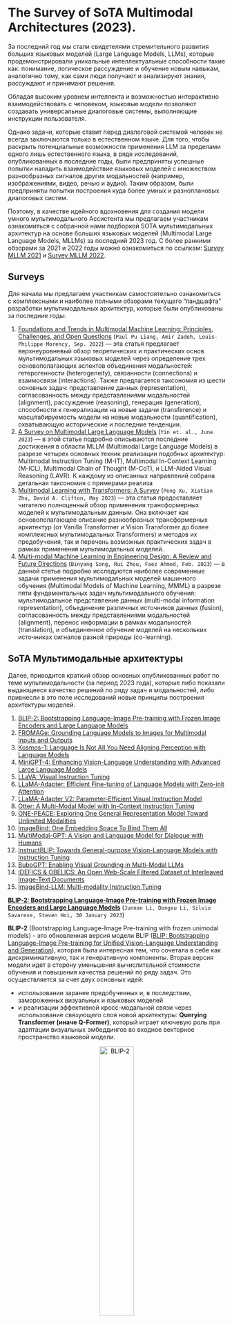 # The Survey of SoTA Multimodal Architectures (2023).

За последний год мы стали свидетелями стремительного развития больших языковых моделей 
(Large Language Models, LLMs), которые продемонстрировали уникальные интеллектуальные способности такие как: 
понимание, логическое рассуждение и обучение новым навыкам, аналогично тому, как сами люди получают 
и анализируют знания, рассуждают и принимают решения.

Обладая высоким уровнем интеллекта и возможностью интерактивно взаимодействовать с человеком, 
языковые модели позволяют создавать универсальные диалоговые системы, выполняющие инструкции пользователя. 

Однако задачи, которые ставит перед диалоговой системой человек не всегда заключаются только в естественном языке. 
Для того, чтобы раскрыть потенциальные возможности применения LLM за пределами одного лишь естественного языка, 
в ряде исследований, опубликованных в последние годы, были предприняты успешные попытки наладить взаимодействие 
языковых моделей с множеством разнообразных сигналов других модальностей (например, изображениями, видео, речью и аудио).
Таким образом, были предприняты попытки построения куда более умных и разноплановых диалоговых систем.

Поэтому, в качестве идейного вдохновения для создания модели умного мультимодального Ассистента мы предлагаем 
участникам ознакомиться с собранной нами подборкой SOTA мультимодальных архитектур 
на основе больших языковых моделей (Multimodal Large Language Models, MLLMs) за последний 2023 год.
С более ранними обзорами за 2021 и 2022 годы можно ознакомиться по ссылкам: [Survey MLLM 2021](https://github.com/ai-forever/fusion_brain_aij2021/blob/main/Papers%20on%20multitask%20%26%20multimodal%20models.md) и [Survey MLLM 2022](https://github.com/ai-forever/fbc2_aij2022/blob/main/Papers%20on%20multitask%20%26%20multimodal%20models.md).


## Surveys

Для начала мы предлагаем участникам самостоятельно ознакомиться с комплексными и наиболее полными обзорами текущего 
“ландшафта” разработки мультимодальных архитектур, которые были опубликованы за последние годы:

1. [Foundations and Trends in Multimodal Machine Learning: Principles, Challenges, and Open Questions](https://arxiv.org/abs/2209.03430) (```Paul Pu Liang, Amir Zadeh, Louis-Philippe Morency, Sep. 2022```) — эта статья предлагает верхнеуровневый обзор теоретических и практических основ мультимодальных языковых моделей через определение трех основополагающих аспектов объединения модальностей: гетерогенности (heterogeneity), связанности (connections) и взаимосвязи (interactions). Также предлагается таксономия из шести основных задач: представление данных (representation), согласованность между представлениями модальностей (alignment), рассуждение (reasoning), генерация (generation), способности к генерализации на новые задачи (transference) и масштабируемость модели на новые модальности (quantification), охватывающую исторические и последние тенденции.
2. [A Survey on Multimodal Large Language Models](https://arxiv.org/abs/2306.13549) (```Yin et. al., June 2023```) — в этой статье подробно описываются последние достижения в области MLLM (Multimodal Large Language Models) в разрезе четырех основных техник реализации подобных архитектур: Multimodal Instruction Tuning (M-IT), Multimodal In-Context Learning (M-ICL), Multimodal Chain of Thought (M-CoT), и LLM-Aided Visual Reasoning (LAVR). К каждому из описанных направлений собрана детальная таксономия с примерами реализа
3. [Multimodal Learning with Transformers: A Survey](https://arxiv.org/abs/2206.06488) (```Peng Xu, Xiatian Zhu, David A. Clifton, May 2023```) — эта статья предоставляет читателю полноценный обзор применения трансформерных моделей к мультимодальным данным. Она включает как основополагающее описание разнообразных трансформерных архитектур (от Vanilla Transformer и Vision Transformer  до более комплексных мультимодальных Transformers) и методов их предобучения, так и перечень возможных практических задач в рамках применения мультимодальных моделей.
4. [Multi-modal Machine Learning in Engineering Design: A Review and Future Directions](https://arxiv.org/abs/2302.10909) (```Binyang Song, Rui Zhou, Faez Ahmed, Feb. 2023```) — в данной статье подробно исследуются наиболее современные задачи применения мультимодальных моделей машинного обучения (Multimodal Models of Machine Learning, MMML) в разрезе пяти фундаментальных задач мультимодального обучения: мультимодальное представление данных (multi-modal information representation), объединение различных источников данных (fusion), согласованность между представлениями модальностей (alignment), перенос информации в рамках модальностей (translation), и объединенное обучение моделей на нескольких источниках сигналов разной природы (co-learning).

## SoTA Мультимодальные архитектуры

Далее, приводится краткий обзор основных опубликованных работ по теме мультимодальности (за период 2023 года), которые либо показали выдающееся качество решений по ряду задач и модальностей, либо привнесли в это поле исследований новые принципы построения архитектуры моделей.

1. [BLIP-2: Bootstrapping Language-Image Pre-training with Frozen Image Encoders and Large Language Models](#BLIP-2)
2. [FROMAGe: Grounding Language Models to Images for Multimodal Inputs and Outputs](#FROMAGe)
3. [Kosmos-1: Language Is Not All You Need Aligning Perception with Language Models](#Kosmos-1)
4. [MiniGPT-4: Enhancing Vision-Language Understanding with Advanced Large Language Models](#MiniGPT-4)
5. [LLaVA: Visual Instruction Tuning](#LLaVA)
6. [LLaMA-Adapter: Efficient Fine-tuning of Language Models with Zero-init Attention](#LLaMA-Adapter)
7. [LLaMA-Adapter V2: Parameter-Efficient Visual Instruction Model](#LLaMA-Adapter-V2)
8. [Otter: A Multi-Modal Model with In-Context Instruction Tuning](#Otter)
9. [ONE-PEACE: Exploring One General Representation Model Toward Unlimited Modalities](#ONE-PEACE)
10. [ImageBind: One Embedding Space To Bind Them All](#ImageBind)
11. [MultiModal-GPT: A Vision and Language Model for Dialogue with Humans](#MultiModal-GPT)
12. [InstructBLIP: Towards General-purpose Vision-Language Models with Instruction Tuning](#InstructBLIP)
13. [BuboGPT: Enabling Visual Grounding in Multi-Modal LLMs](#BuboGPT)
14. [IDEFICS & OBELICS: An Open Web-Scale Filtered Dataset of Interleaved Image-Text Documents](#IDEFICS)
15. [ImageBind-LLM: Multi-modality Instruction Tuning](#ImageBind-LLM)


**[BLIP-2: Bootstrapping Language-Image Pre-training with Frozen Image Encoders and Large Language Models](https://arxiv.org/abs/2301.12597)** (```Junnan Li, Dongxu Li, Silvio Savarese, Steven Hoi, 30 January 2023```) <a name="BLIP-2"></a>

**BLIP-2** (Bootstrapping Language-Image Pre-training with frozen unimodal models) - это обновленная версия модели BLIP ([BLIP: Bootstrapping Language-Image Pre-training for Unified Vision-Language Understanding and Generation](https://arxiv.org/abs/2201.12086)), которая была интересная тем, что сочетала в себе как дискриминативную, так и генеративную компоненты. 
Вторая версия модели идет в сторону уменьшения вычислительной стоимости обучения и повышения качества решений по ряду задач. 
Это осуществляется за счет двух основных идей:
* использовании заранее предобученных и, в последствии, замороженных визуальных и языковых моделей 
* и реализации эффективной кросс-модальной связи через использование связующего слоя новой архитектуры: **Querying Transformer (иначе Q-Former)**, который играет ключевую роль при адаптации визуальных эмбеддингов во входное векторное пространство языковой модели.

<div align="center">
<img src="./assets/blip-2-1.png" alt="BLIP-2" width="40%"> 
</div>

Архитектура Q-Former из двух подмодулей (каждый представляет собой стек трансформерных слоев): <br>
* визуальный модуль, который взаимодействует с “замороженным” визуальным энкодером и извлекает ключевую информацию из векторных представлений изображений <br>
* текстовый модуль, который работает с текстовыми данными, выполняя работу как энкодера, так и декодера.
Оба подмодуля объединены общими весами (shared weights) в матрицах в self-attention блоков трансформера, к которым применяется дополнительное маскирование, в случае, если нужно работать только с одним типом данных. <br>

<div align="center">
<img src="./assets/blip-2-2.png" alt="BLIP-2" width="90%"> 
</div>

Обучение всем модели BLIP-2 заключается в обучении исключительно Q-Former-а и разделяется на два этапа: 
1) **Vision and Language pretraining** - в рамках которого, используются две функции потерь (Image-Text Contrastive Learning (ITC), Image-Text Matching (ITM)), призванные обучить модель сопоставлять изображение и текст. Помимо это применяется отдельная функция потерь (Image-grounded Text Generation (ITG)) направленная на генерацию текста на основе картинки. В этой стадии используется только визуальный энкодер, веса которого замороженны, а в слое Q-former обучаются оба подмодуля.
2) **Vision-to-Language Generative Learning** - на полученная на прошлом этапе модель Q-Former, вместе с визуальным энкодером, соединяется с предобученной “замороженной” языковой моделью (LLM). На этом шаге Q-Former обучается созданию таких выходных представлений, которые могли бы быть правильно интерпретированы языковой моделью для решения конечных задач (со стандартной Cross-Entropy Loss).
со Cross-Entropy Loss для решения конечных задач.

Авторы статьи провели эксперименты с двумя семействами языковых моделей: с decoder-based LLMs (OPT) и с encoder-decoder-based LLMs (FlanT5), а в качестве визуального энкодера использовали две конфигурации на основе архитектуры ViT (Vision Transformer): ViT-L/14 из CLIP и ViT-G/14 из EVA-CLIP.


**[FROMAGe: Grounding Language Models to Images for Multimodal Inputs and Outputs](https://arxiv.org/abs/2301.13823)** (```Jing Yu Koh, Ruslan Salakhutdinov, Daniel Fried, 31 January 2023```) <a name="FROMAGe"></a>

**FROMAGe** (Frozen Retrieval Over Multimodal Data for Autoregressive Generation) - это интересный подход к построению мультимодальных моделей, который сильно сокращает вычислительные ресурсы необходимые для обучения, при этом позволяя обрабатывать и создавать разнообразные комбинации модальностей во входных и выходных данных. 

Архитектура FROMAGe основывается на идее объединения предобученной замороженной LLM ($\rho_{\theta}$,  где $\theta$  - не обучаемые веса языковой модели) с так же заранее обученным и замороженным визуальным энкодером изображений ($v_{\phi}$, где $\phi$ - не обучаемые веса визуального энкодера) через всего один слой линейной проекции ($W_{c}$ $R_{m}$ * $kd$, где $m$ - размерность визуальных эмбеддингов, $k$ - число эмбеддингов после проекции и $d$ - размерность языковой модели). Этот линейный слой, хотя и обладает небольшим числом обучаемых параметров, играет важную роль в создании связи между картиночной и текстовой модальностями. 

Он позволяет LLM в единой последовательности эмбеддингов обрабатывать как текстовую, так и визуальную составляющую задачи.

Обучение FROMAGe проводится в multi-task режиме с двумя типами функций потерь: 
* **Image captioning** - направленной как на совершенствование способностей извлечения информации из векторных представлений новой для LLM модальности изображений, так и на обучение работе с чередованием разнообразных модальностей во входных данных. В этой задаче, визуальные эмбеддинги, полученные с помощью замороженного визуального энкодера, используются для обучения линейной проекции Wc через maximum likelihood производить маппинг из выходного векторного пространства визуального энкодера во входное пространство LLM.

* **Image-text retrieval** - необходимой для обучения общего для двух модальностей векторного пространства представлений, которое позволяет осуществлять кросс-модальное взаимодействие. В рамках этой задачи вводится новый специальный токен `[RET]`, который обозначает изображение, и учится линейная проекция (с помощью констрастивного обучения, применяя InfoNCE loss) таким образом, что бы эмбеддинг данного токена был ближе к соответствующему ему описанию изображения, чем к описанию иного другого изображения.
  
При обеих задачах обновляются лишь парамеры линейного слоя и эмбеддинга специального токена `[RET]`, остальные компоненты модели остаются неизменными.

<div align="center">
<img src="./assets/fromage-1.png" alt="FROMAGe" width="90%"> 
</div>

Обученная с таким походом модель способна как поддерживать мультимодальный диалог на отвлеченные темы, так и  строить логические выводы на основе визуальных данных. <br>
Кроме того, стоит отметить, что такой подход не завязан на выборе одной конкретной LLM и может с легкость быть адаптирован к разным, что позволяет применять его вместе с более новыми и сильных языковыми моделями, существенно улучшая качество.

**[Kosmos-1: Language Is Not All You Need Aligning Perception with Language Models](https://arxiv.org/abs/2302.14045)** (```Huang et. al., 1 March 2023```) <a name="Kosmos-1"></a>

**Kosmos-1** - это мультимодальная модель от исследователей из Microsoft, которая, аналогично ранее описанному FROMAGe, реализует подход встраивания новых модальностей в контекст LLM.

<div align="center">
<img src="./assets/kosmos-1-1.png" alt="Kosmos-1" width="50%"> 
</div>

Основой архитектуры Kosmos-1 является крупная трансформерная decoder-only языковая модель, которая играет роль “универсального текстового интерфейса” для мультимодальных входных данных. В рамках статьи авторы проводят эксперименты всего на двух модальностях: изображениях и тексте, но в общем случае структура подхода не имеет ограничений по числу используемых источников данных.

Каждая модальность отдельно обрабатывается предобученным энкодером, веса которого остаются неизменными в процессе обучения. Полученные таким образом векторные представления встраиваются в нужное место во входной последовательности текстовых эмбеддингов и окружаются специальными вставками (на уровне токенов). К примеру, начало и конец вставки эмбеддингов картинки будет обозначаться следующим образом: ```<image> Image Embedding </image>```.

Kosmos-1 обучался классической для декодерных моделей задаче предсказания следующего токена последовательности. При этом используются разнообразные типы web-данных, включая унимодальные текстовые датасеты (The Pile, Common Crawl), кросс-модальные датасеты (English LAION-2B, LAION-400M, COYO-700M, Conceptual
Captions), состоящие из пар изображение-текстовое описание и наборы мультимодальных данных в которых текст и картинки чередуются (Common Crawl).
Стоит отметить, что в отличие от предыдущих работ, в данном подходе веса языковой модели обновляются в процессе обучения для решения мультимодальных задач (по аналогии с более ранней работой (MetaLM)[https://arxiv.org/abs/2206.06336v1]). 

**[MiniGPT-4: Enhancing Vision-Language Understanding with Advanced Large Language Models](https://arxiv.org/abs/2304.10592)** (```Deyao Zhu, Jun Chen, Xiaoqian Shen, Xiang Li, Mohamed Elhoseiny, 20 April 2023```) <a name="MiniGPT-4"></a>

**MiniGPT-4** - это мультимодальная модель, идейно вдохновленная успехами GPT-4 в понимании языка и изображений. По мнению авторов статьи, такие впечатляющие результаты были достигнуты разработчиками из OpenAI не в последнюю очередь за счет существенного увеличения числа параметров языковой модели. 

Поэтому, взяв за основу концепции Kosmos-1 и BLIP-2, они предложили новую архитектуру MiniGPT-4. В ней используется куда более крупная языковая модель Vicuna (на основе LLaMA) и визуальная часть из предобученного BLIP-2, включающая в себя ViT-G/14 из EVA-CLIP и слой Q-Former.

Помимо этого MiniGPT-4 включает в себя дополнительный слой линейной проекции, который нужен для более качественного маппинга визуальных векторных представлений, получаемых из Q-Former, в пространство эмбеддингов языковой модели. При этом, обучение производится исключительно за счет обновления параметров этого линейного слоя, в то время как остальные компоненты модели остаются неизменными и “заморожены”.

<div align="center">
<img src="./assets/minigpt-4.png" alt="MiniGPT-4" width="60%"> 
</div>

Сам процесс обучения в данном подходе разбивается на два этапа:
* **Этап предобучения**, который заключается в обучении на большом наборе бимодальных данных - пар “картинка-текст” (объединенные датасеты LAION, Conceptual Captions и SBU). Модель училась порядка 10 часов на 4-х GPU A100, пройдя 20 тыс. шагов с размером батча 256. Этот этап призван сформировать основополагающую связь между двумя модальностями: изображениями и текстовыми данными. 
* **Этап дообучения**, в рамках которого проводится fine-tuning на небольшом, но качественном наборе визуально-текстовых данных (порядка 3,5 тыс. пар, собранных авторами работы), который приведен к диалоговому формату: ```###Human: <Img><ImageFeature></Img> <Instruction> ###Assistant:```. Этот шаг необходим для развития у модели способности логично и связно отвечать на вопросы и поддерживать контекст диалога с человеком.


**[LLaVA: Visual Instruction Tuning](https://arxiv.org/abs/2304.08485)** (```Haotian Liu, Chunyuan Li, Qingyang Wu, Yong Jae Lee, 30 April 2023```) <a name="LLaVA"></a>

**LLaVA** (Large Language and Vision Assistant) - модель, ставшая прямым идейным продолжением ранее описанных подходов, а также первой попыткой привнести инструктивное обучение в мультимодальный контекст.
Авторы статьи воспользовались возможностями GPT-4 для генерации мультимодального визуально-текстового инструктивного датасета, который и лег в основу end-to-end обучения модели LLaVA, также предложенной ими в статье.

Архитектурно LLaVA представляет собой языковую модель Vicuna (с 13 млрд. параметров, на основе LLaMA) и визуальный энкодер на основе ViT-L/14 из CLIP, которые соединены одним слоем линейной проекции.

<div align="center">
<img src="./assets/llava-1.png" alt="LLaVA" width="50%"> 
</div>

Процедура инструктивного обучения также разделяется на два этапа:
* **Pre-training for Feature Alignment**, основная цель которого - создание связи между двумя используемыми модальностями: визуальной и текстовой (на отфильтрованном CC3M с 595 тыс. Пар картинка-текстовове описание). При этом обновляются веса только линейного слоя, соединяющего энкодер изображений и языковую модель. 
* **Fine-tuning End-to-End** - на данном этапе в процессе обновления весов участвует, помимо линейного слоя, и сама LLM (“замороженными” остаются только параметры визуального энкодера). Концептуально этот шаг делится на две подзадачи: 
  * **Visual Chat**: в рамках которого производится fine-tune LLaVA на собранном авторами инструктивном бимодальном датасете, облеченном в форму диалогов в пользователем на отвлеченные темы
  * **Science QA**: в рамках которого производится fine-tune LLaVA на специализированной под научную тематику выборке из того же набора данных.


**[LLaMA-Adapter: Efficient Fine-tuning of Language Models with Zero-init Attention](https://arxiv.org/abs/2303.16199)** (```Zhang et. al., 28 March 2023```) <a name="LLaMA-Adapter"></a>
**LLaMA-Adapter** - это новый подход к применению больших языковых моделей (в частности LLaMA) в мультимодальном контексте. Этот подход выделяется тем, что является одной из первых попыток применения PEFT в мультимодальном сеттинге. <br>
Как разультат, особенностью этой архитектуры является крайне скромная ресурсоемкость обучения: для языковой модели  LLaMA с 7 млрд. параметров приходится всего лишь 1,2 млн. обучаемых параметров, на что уходит менее одного часа fine-tuning-а на 8 GPUs A100.

<div align="center">
<img src="./assets/llama-adapter-1-1.png" alt="LLaMA-Adapter" width="50%"> 
</div>

Для реализации этого, авторы статьи предлагают два аспекта:
* “Заморозка” языковой модели (LLaMA) на всех этапах обучения
* Использование адаптеров, в данном случае обучаемых адаптационных промптов, которые добавляются в качестве префикса к инструктивным входным данным.
Адаптационные промпты используются только в $L$ верхних слоях трансформера, причем $L < N$, где $N$ - общее число слоев LLM. Это решение объясняется тем, что обучаемые параметры в слоях с высокоуровневым понимаем языка ведут к более эффективному извлечению информации под более специфичные задачи.

Таким образом, адаптер $P_{l=1}^{L}$ где $P_{l}\in\mathbb{R}^{K\times C}$ на слое $l$ ($l <= L$) встраивается в контекст задачи следующим образом:
 $$[P_{l},  T_{l}]\in \mathbb{R}^{(K+M)\times C}$$

 где $K$ - длина адаптерного префикса, а $T_{l}\in\mathbb{R}^{M\times C}$ - это объединенные и токенизированные инструкция и ответ из обучающего датасета, для которых $C$ - размерность LLM, $M$ - длина в токенах.

Такая схема дает возможность LLM обуславливаться на обучаемом адаптерном префиксе $P_{l}$ при обработке входной инструктивной задачи и генерации ответа - $T_{l}$. <br>
Случайная инициализация весов адаптеров, по мнению авторов статьи, ведет к шуму на ранних стадиях обучения, поэтому матрицы внимания в L выбранных для адаптеров слоях были инициализированы нулями (zero-initialized attention).

<div align="center">
<img src="./assets/llama-adapter-1-3.png" alt="LLaMA-Adapter" width="70%"> 
</div>

Эти самые адаптеры в архитектуре LLaMA-Adapter отвечают и за способности решения мультимодальных задач. Аналогично предыдущим работам, LLaMA-Adapter использует в качестве визуального энкодера ViT-L/14 из CLIP, а как языковую модель - LLaMA-7B, которые соединены одним слоем линейной проекции.

Однако, в мультимодальной версии подхода был отмечен недостаток - четко прослеживается превалирующее влияние визуальных признаков, которые добавляется в контекст промпта, над адаптерными префиксами. В результате этого способности модели следовать инструкциям деградируют на мультимодальных задачах.


**[LLaMA-Adapter V2: Parameter-Efficient Visual Instruction Model](https://arxiv.org/abs/2304.15010)** (```Gao et. al., 28 April 2023```) <a name="LLaMA-Adapter-V2"></a>

**LLaMA-Adapter V2** - это прямое идейное развитие предыдущего подхода LLaMA-Adapter, в котором авторы предложили решение проблемы доминирования визуальной составляющей в мультимодальных инструктивных задачах.

<div align="center">
<img src="./assets/llama-adapter-2-1.png" alt="LLaMA-Adapter" width="35%"> 
</div>

Чтобы сбалансировать вклад визуальной и текстовой модальностей во второй версии LLaMA-Adapter принимается решение разделить адаптеры на те, что отвечают за инструктивные способности модели и те, задачей которых становится адаптация LLM к новой модальности. Располагаются эти два вида обучаемых префиксов в разных слоях трансформера. 

<div align="center">
<img src="./assets/llama-adapter-2-3.png" alt="LLaMA-Adapter" width="40%"> 
</div>

* Для обработки визуальных данных применяется подход early fusion, в результате которого адапторные префиксы добавляются только к $К$ первых слоев модели, причем $K$ < $N$, где $N$ - общее число слоев LLM.
* Адаптерные префиксы, отвечающие за инструктивное обучение, все также добавляются в L верхних слоев трансформера, причем L<N.

Помимо это, что бы уравновесить влияние разных типов обучающих датасетов (500 тыс. бимодальных пар изображение-текст против 50 тыс. инструктивных данных) несколько изменяется общий способ обучения модели. А именно: в процессе обучения бимодальных наборах пар картинка - текстовое описание оптимизируются только веса визуальных адаптерных слоев и матриц внимания с нулевой инициализацией, в то время как адаптерные префиксы из поздних слоев модели, вместе с параметрами слоев нормализации, смещений и масштабирующих коэффициентов инициализируются значениями полученными после стадии инструктивного обучения. После этого они уже не меняют своих значений, оставаясь “замороженными”. 
Такой вид оптимизации призван решить проблему возникновения взаимного негативного влияния между обучением способности понимания картиночных данных и формированием навыка следования инструкциям. Это способствует появлению возможности визуального следования инструкциям в LLaMA-Adapter V2.

<div align="center">
<img src="./assets/llama-adapter-2-2.png" alt="LLaMA-Adapter" width="70%"> 
</div>

Еще одной новой особенностью данного подхода стала возможность вызова дополнительных экспертных моделей для отдельных навыков, касающихся понимания визуального компонента данных: описание изображений или OCR.


**[Otter: A Multi-Modal Model with In-Context Instruction Tuning](https://arxiv.org/abs/2305.03726)** (```Li et. al., 5 May 2023```) <a name="Otter"></a> <br>

**Otter** - мультимодальная модель, построенная на базе модели OpenFlamingo и дообученная в инструктивном формате на осбранном авторами наборе мультимодальных данных **MIMIC-IT**.

Авторы **Otter** отмечают, что в большинстве существующих мультимодальных архитектур, основанных на адаптации больших предобученных языковых моделей к новым модальностям, дополнительные адаптирующие модули (адаптеры, проекционные слои) обучаются на специфичных задачах, связывающих модальности (например, Image-Captioning) что, в свою очередь, привносит ряд ограничений. Авторы обращают внимание на модель Flamingo от DeepMind, которая следует другой парадигме обучения, здесь мультимодальная модель обучается на больших датасетах, спаршенных из интернета, подобных тем, на которых предобучаются большие языковые модели, из которых не удаляются другие модальности, т.н. мультимодальный CommonCrawl (MMC4). Обучения на таких больших мультимодальных корпусах данных позволяет модели выучивать более естественные связки между модальностями и текстом. Инструктивное дообучение в дальнейшем выравнивает ответы модели, приводя к естественному диалоговому формату.

<div align="center">
<img src="./assets/otter-scheme.jpg" alt="Otter" width="70%"> 
</div>

**Otter** обучается в стандартном для декодеров режиме генерации ответов на вопросы, заданные соответствующими им инструкциями. Дадасет **MIMIC-IT**, предложенный в статье, собран на основе visual question-answer датасетов (VQAv2, GQA), мультимодальных инструктивных датасетов (LLaVA), а также инструктивных датасетов для видео (PVSG).

Примеры из мультимодального MC4 и MIMIC-IT приведены на рисунке ниже.

<div align="center">
<img src="./assets/otter-mimic-it.jpg" alt="Otter" width="50%"> 
</div>

Входные примеры поступают на вход модели в следующем виде: ```<context> [image] User: <instruction> GPT: [answer] <answers>. [endofchunk]```

Спецтокены `[image]` и `[endofchunk]` наследуются от исходной модели OpenFlamingo, спецтокен `[answer]` был введен в модели **Otter**, чтобы отделять токены ответа-модели, с которых рассчитывается лосс, от токенов, кодирующих запрос.

**Otter** интегрирован в Hugging Face Transformers и обучается с использованием Accelerator, модель может обучаться на 4×RTX-3090 GPUs (24GB).
 
Оценки результатов модели на бенчмарках в статье не приводятся, однако авторы отмечают, что **Otter** более точно следует инструкциям, а также дает более детальные ответы на вопросы, сохраняя при этом способность к few-shot learning, т.е. может успешно адаптировать свои ответы под примеры, заданные пользователем в поданном на вход контексте.

В целом, сейчас можно говорить о двух наиболее успешных подходах к построению мультимодальных архитектур: 1-й основывается на обучении адаптеров, которые встраивают новые модальности в текстовое пространство за счет дообучения на больших, но специфичных задачах типа модальность-текст; 2-ой это расширений модеи Flamingo и OpenFlamingo, которые сами по себе учатся более естественно связывать модальности за счет предобучения на больших мультимодальных корпусах типа MMC4 и последующего инструктивного дообучения.


**[ONE-PEACE: Exploring One General Representation Model Toward Unlimited Modalities](https://arxiv.org/abs/2305.11172)** (```Wang et. al., 18 May 2023```) <a name="ONE-PEACE"></a> <br>

**ONE-PEACE** — мультимодальная модель, которая развивает идеи, заложенные в другой мультимодальной архитектуре **OFA** (подробнее о которой можно почитать в нашем обзоре прошлого года [Survey MLLM 2022](https://github.com/ai-forever/fbc2_aij2022/blob/main/Papers%20on%20multitask%20%26%20multimodal%20models.md)). ONE-PEACE представляет возможность обработки данных трех модальностей (аудио, текст и изображения), при этом, модель представляет собой трансформер с 4B параметров, который обучается с нуля и не использует никакие предобученные замороженные блоки.

В своей работе авторы задали несколько условий для обучения хорошей мультимодальной модели: целевая функция обучения должна быть достаточно универсальной, чтобы модель не привязывалась к какой-то специфичной задаче, связывающей модальности; как архитектура модели, так и задачи предобучения должны быть достаточно гибкими, чтобы модель после обучения могла работать с любыми входными модальностями. Несмотря на то что авторы говорят о любых модальностях, в **ONE-PEACE** задействованы три базовых: текст, изображения и аудио.

Архитектура модели строится следующим образом: для каждой из трех обозначенных модальностей вводятся собственные адаптеры (в данном случае, адаптеры означают блоки, которые переводят сырые данные в последовательность "токенов") и т.н. fusion-энкодер для всех модальностей. Fusion-энкодер - это энкодер трансформера, в который строится следующим образом: self-attention блоки являются общими для всех модальностей, при этом, полносвязные слои обучаются отдельно для каждой модальности. В целом, подобная архитектура позволяет выделять разные блоки модели, которые можно использовать при обучении под конкретные модальности.

<div align="center">
<img src="./assets/one-peace-scheme.jpg" alt="ONE-PEACE" width="70%"> 
</div>

Авторы обучили три разных адаптера для каждой из трех модальностей:

* **Аудио-адаптер (A-Adapter)**: частота дискретизации для аудио – 16 кГц, исходные звуковые волны нормализуются и проходят через сверточную сеть ([Baevski et al., 2020](https://arxiv.org/pdf/2006.11477.pdf)), которая преобразует входную аудио-волну в соответствующий ей аудио-эмбеддинг. К полученному вектору признаков добавляется эмбеддинг класса, сигнализирующего о том, что на вход пришла аудио-модальность, $E^A=\langle e^A_{cls}, e^A_1, e^A_2, ..., e^A_N \rangle$.
* **Визуальный адаптер (V-Adapter)**: на вход поступает изображение, которое проходит через иерархический MLP ([Touvron et al., 2022](https://arxiv.org/abs/2203.09795)), разбиваясь на патчи до 16×16. По аналогии с аудио-модальностью к полученному вектору добавляется эмбеддинг визуального класса, $E^V=\langle e^V_{cls}, e^V_1, e^V_2, ..., e^V_M \rangle$.
* **Текстовый адаптер (L-Adapter)**: для подготовки текстовых данных авторы используют BPE токенизацию, которая разбивает входной текст на токены, к полученной входной последовательности приписываются токены начала и конца последовательности `[CLS]` и `[EOS]`. Все токены переводятся в соответствующие им эмбеддинги, как и для других модальностей к началу вектора приписывается токен модальности, $E^L=\langle e^L_{cls}, e^L_1, e^L_2, ..., e^L_N \rangle$.

Fusion-энкодер для модальностей реализует архитектуру-трансформер с несколькими интересными архитектурными решениями:

* Self-attention механизм – единый для всех модальностей.
* FF-слои - уникальны для каждой модальности.
* Используются LayerNorm и gated-версия функции активации GeGLU.
* Относительные позиционные эмбеддинги (1D – для текстов и аудио, 2D – для изображений).
* Также авторы предлагают добавить специальный LayerScale-блок. Это, по сути, обучаемая диагональная маска, в которой исходные элементы инициализированы 1e-6. Перед residual-connections, выход со всех слоев сети умножался на данную матрицу, что повышает стабильность обучения.

**ONE-PEACE** обучается на двух специфичных задачах: _cross-modal contrastivе loss_ и _intra-modal contrastive denoising learning_. Рассмотрим их чуть подробнее:

**Cross-modal contrastive loss**

Модель учится создавать векторные представления модальности таким образом, чтобы связанные пары имели более близкие векторы, а несвязанные пары, наоборот, были как можно дальше друг от друга.

**Intra-modal denoising contrastive learning**

Данная задача является комбинацией задачи денойзинга и contrastive learning и применяется для того, чтобы модель имела способность не только кодировать связи, существующие между модальностями, но и выделять значимые характеристики внутри каждой модальности.

Итак, сначала входной сэмпл проходит через кодирующие адаптеры, на полученную последовательность накладывается маска, которая маскирует случайные части этой последовательности. Далее, из зашумленной последовательности убираются все замаскированные токены, после чего она проходит через Fusion-энкодер. На выходе вектор, полученный для последовательности без масок, конкатенируется с обучаемыми токенами для маски и проходит через другой трансформерный блок - декодер, который, по сути, должен восстановить зашумленную последовательность. На этом этапе включается contrastive loss - исходная незамаскированная последовательность также проходит через Fusion-энкодер, в результате чего получается целевой вектор признаков, на который должен быть похож вектор, полученный после прохождения декодера.

Intra-model denoising применяется к 5 типам входных данных: image, audio, text, image-text и audio-text парам. Причем, для каждого типа входных данных, данные маскируются в разной пропорции, так, например, для изображений маскируется 75% патчей, а для текста лишь 15% токенов.

Сам процесс обучения двухуровневый: сначала модель обучается на визуально-текстовой части, при этом, обновляется только те параметры, которые участвуют в кодировании визуальных признаков, далее запускается процесс претрейна для аудио-текстовых пар, в котором, соответственно, обновляется только часть, отвечающая за аудио и текстовые модальности. Для визуальной части претрейна использовался датасет LAION-2B, для аудио части авторы собрали большой набор пар аудио-текст из открытых источников.

Авторы проверили способность модели решать ряд downstream задач: Semantic Segmentation, Image Classification, Object Detection, Instance Segmentation, Video Action Recognition, Audio-Text Retrieval, Audio Classification и др. Предобученная модель достигает SOTA-результатов на многих двухмодальных бенчмарках.

<div align="center">
<img src="./assets/one-peace-image-captioning.jpg" alt="ONE-PEACE" width="70%"> 
</div>

Более того, модель обладает эмерджентностью, т.е. приобретает способность связывать модальности, которые не были попарно представлены в процессе обучения.

<div align="center">
<img src="./assets/one-peace-emerdge.jpg" alt="ONE-PEACE" width="70%"> 
</div>

В целом, **ONE-PEACE** сейчас одна из немногих моделей, в которой не задействованы возможности предобученных языковых моделей, а предобучение проходит сразу на мультимодальных данных.

**[ImageBind: One Embedding Space To Bind Them All](https://arxiv.org/abs/2305.05665)** (```Girdhar et. al., 31 May 2023```) <a name="ImageBind"></a> <br>

<div align="center">
<img src="./assets/imagebind-1.PNG" alt="ImageBind" width="70%"> 
</div>

Основная идея **ImageBind** заключается в создании общего пространства векторных представлений (эмбеддингов) 
для всех типов модальностей используя их связь с изображениями, то есть с визуальной модальностью. 
Например, связь между парой “текст-изображения” основывается на данных из веб-страниц, откуда извлекались картинки 
и соответствующие им описания; а для пары сигналов “аудио-видео/изображения” связь может быть построена по кадрам 
и аудио дорожкам из видео записей.

Для реализации этой идеи авторы статьи используют контрастивное обучение (а именно InfoNCE loss) на каждой паре модальностей 
($I$, $M$): визуальной ($M$) и любой иной ($I$), которую необходимо отразить в общем пространстве представлений. 
При этом, каждая модальность, изначально, обрабатывается соответствующим предобученным энкодером 
(который, однако, в процессе обучения так же обновляет свои параметры): $$q_i = f(I_i)$$ and $$k_i = g(M_i)$$
где $f$, $g$ - это энкодеры на базе архитектуры ViT (Vision Transformer). 

Затем, рассчитывается контрастивная функция потерь - InfoNCE loss, которая стремится сблизить полученные эмбеддинги 
модальностей в общем пространстве представлений, таким образом связывая визуальную M и иную модальность I:

$$L_{I,M} = -log\frac{-exp(q_{i}^{T}k_{i}/\tau )}{exp(q_{i}^{T}k_{i}/\tau) + \sum_{j\neq i}exp(q_{i}^{T}k_{j}/\tau) }$$

Таким образом обученное векторное пространство представлений обладает крайне полезным свойством zero-shot 
ассоциации между парой модальностей, без использования в обучении специального обучающего датасета для нее.

<div align="center">
<img src="./assets/imagebind-2.PNG" alt="ImageBind" width="70%"> 
</div>

В общем итоге, авторы создали объединяющее векторное пространство для шести разных модальностей, помимо визуальной: 
текстовой, аудио, карт глубины, сигналов IMU, записей с эгоцентрических камер и термальных карт.
ImageBind использует в обучении четыре типа датасетов (по парам модальностей): изображения-глубина 
(SUN RGB-D dataset), видео/изображения-аудио (Audioset dataset), изображения-термальные карты (LLVIP dataset) и 
видео/изображения-IMU (Ego4D dataset).

**[MultiModal-GPT: A Vision and Language Model for Dialogue with Humans](https://arxiv.org/abs/2305.04790)** (```Gong et. al., 13 June 2023```) <a name="MultiModal-GPT"></a> <br>

За основу **MultiModal-GPT** взят принцип, реализованный в модели Flamingo. Модель состоит из визуального энкодера CLIP-а, ресемплера perceiver и предобученной языковой модели LLaMA. Механизм перекрестного внимания (cross-attention) служит переводчиком из пространства визуальных признаков, полученных из perciever, в пространство текстовых признаков, с которыми работает языковая модель.

<div align="center">
<img src="./assets/multi-modal-gpt.jpg" alt="MultiModal-GPT" width="60%"> 
</div>

MultiModal-GPT обучалась с помощью LoRA-адаптеров, которые применялись к self-attention, cross-attention, и feed-forward слоям декодера языковой модели.  Обучение проходило в классическом режиме предсказания следующего токена по контексту, причем лосс рассчитывался только по токенам ответа ассистента.
Особое внимание стоит уделить тому, как авторы подготовили датасет для обучения. Чтобы получить хорошего диалогового ассистента авторы объединили несколько инструктивных наборов данных: визуально-текстовые и исключительно текстовые. При этом, из первой группы авторы исключили “плохие” наборы данных (VQA v2.0, OKVQA, GQA, CLEVR, NLVR). Эти датасеты содержат вопросы с слишком короткими ответами: 1-2 слова. Их включение в обучающую выборку приводило к тому, что модель была склонна отвечать коротко и сжато на любые входные вопросы.

В качестве визуально-текстового источника авторы отобрали несколько качественных датасетов, предобработав часть из них. Например, датасет COCO Caption был переведен в инструктивный формат с помощью промптинга модели GPT-4. В качестве текстовых инструктивных датасетов авторы использовали Dolly 15k и Alpaca GPT4. Все сэмплы были приведены к единому инструктивному формату, представленному на рисунке ниже.

<div align="center">
<img src="./assets/multi-modal-gpt-instruct-format.jpg" alt="MultiModal-GPT" width="50%"> 
</div>

Модель обучалась 1 эпоху на 8 A100 GPUs.

Авторы не приводят оценку результатов модели на бенчмарках, однако, демонстрируют примеры работы модели в статье и на сайте, показывая что модель успешно справляется как с описанием изображений, так и с ответами на вопросы по изображениям. Благодаря включению в обучение инструктивных текстовых примеров, модель успешно поддерживает текстовый диалог.

**[InstructBLIP: Towards General-purpose Vision-Language Models with Instruction Tuning](https://arxiv.org/abs/2305.06500)** (```Dai et. al., 15 June 2023```) <a name="InstructBLIP"></a> <br>

**InstructBLIP** - следующий шаг в строну развития ранее уже описанной модели BLIP в сторону полноценного инструктивного мультимодального обучения. 

В основу подхода легла базовая архитектура BLIP-2: предобученная языковая модель, визуальный энкодер на основе ViT-G/14 из EVA-CLIP и связующий из слой архитектуры Querying Transformer (иначе Q-Former), который необходим для адаптации эмбеддингов изображений во входное векторное пространство LLM. Все вышеперечисленные компоненты инициализируются весами из BLIP-2.

Главной целью этой работы можно считать поиск решения проблемы объединения в одной мультимодальной архитектуре продвинутого понимания визуальной модальности и способности следовать инструктивно сформулированным задачам на естественном языке. <br>
Авторы подхода предложили два пути реализации *мультимодального instruction-tuning*: с точки зрения данных и с точки зрения модификации самой модели.

С позиции данных было необходимо увеличить разнообразие источников и задач, при этом, что немаловажно, ограничиться открытыми наборами данных для беспрепятственного воспроизведения результатов и адаптации подхода под новые компоненты. Собранные данные были приведены к инструктивному формату. Таким образом, было собрано **26 датасетов для 11 категорий мультимодальных задач**, включая: описание изображений (image captioning), описание изображений с дополнительным пониманием прилагающегося текста (image captioning with reading comprehension), логические выводы на основе визуального контента задачи (visual reasoning), ответ на вопрос по изображению (image question answering) и с дополнительным использованием знаний о мире (knowledge-grounded image question answering), ответ на вопросы по изображению с дополнительным пониманием текста (image question answering with reading comprehension ), генерация вопросов по изображению (image question generation), ответ на вопрос по видео (video question answering), классификация изображений (image classification) и т.д.

<div align="center">
<img src="./assets/instructblip-1.png" alt="InstructBLIP" width="60%"> 
</div>

Для каждой из задач были созданы от 10 до 15 специальных инструктивных шаблонов, которые также позволяли указывать модели требуемую длину ответа: 
* от **краткого ответа**, который характеризуется словами: “brief description”, “in few words” и т. д., 
* до **длинного**, который можно получить добавив в инструкцию: “in detail”, “comprehensive description” и т. д.

Собранный инструктивный сет был разделен на 13 задач, использующиеся в обучении модели, и 13 отложенных челленджей для оценки zero-shot генерализуемости подхода на новые навыки и постановки вопросов в бимодальном контексте.

<div align="center">
<img src="./assets/instructblip-2.png" alt="InstructBLIP" width="60%"> 
</div>

С точки зрения модификации модели был изменен способ кросс-модального обучения Q-Former-а для лучшей адаптации под инструктивный мультимодальный формат вопросов. Беря за основу двухступенчатый процесс претрейна Q-former из BLIP-2, InstructBLIP добавляет токенизированные инструкции к визуальным векторным представлениям, которые получает Q-former на входе. Таким образом, инструкции непосредственно влияют на процесс извлечения полезной информации из визуальных признаков, указывая какую именно информации необходимо получить для конкретной задачи. 
Как результат, это существенно улучшает метрики качества на абсолютном большинстве визуально-текстовых задач на отложенной выборке (в сравнении с BLIP-2). <br>
Остальные принципы обучения остаются неизменными: визуальный энкодер изображений вместе с языковой моделью остаются “замороженными” на протяжении всего процесса, оптимизируются исключительно параметры связующего инструктивного Q-former-а.

В рамках экспериментов подход InstructBLIP был опробован на двух типах языковых моделей: 
* на encoder-decoder Flan-T5, включая: FlanT5-XL (3 млрд. параметров) и FlanT5-XXL (11 млрд. параметров)
* и на decoder-only Vicuna (на основе LLaMA), а именно: Vicuna-7B и Vicuna-13B



**[BuboGPT: Enabling Visual Grounding in Multi-Modal LLMs](https://arxiv.org/abs/2307.08581) (```Zhao et. al., 17 July 2023```)** <a name="BuboGPT"></a> <br>

**BuboGPT** представляет собой мультимодальный декодер, основанный на предобученной языковой модели Vicuna. Для связи аудио и изображений с текстом авторы используют предобученные энкодеры для каждой модальности: комбинацию BLIP-2 и Q-Former – для изображений, и аудио-энкодер из ImageBind и Q-Former – для аудио. Для перевода представлений различных модальностей в текстовое пространство обучается линейный проекционный слой.

<div align="center">
<img src="./assets/BuboGPT-overall.jpg" alt="BuboGPT" width="70%"> 
</div>

Схема обучения модели схожа со схемой, предложенной в работе MiniGPT-4. Авторы использую двухэтапный подход: предобучение + инструктивное дообучение. На первом этапе используется большое число примеров типа модальность-текст для обучения соответствующих проекций. В случае изображений обучается только линейный проекционный слой, для аудио обучается как линейный проекционный слой, так и Q-Former. На втором этапе используется высококачественный инструктивный датасет, который содержит пары изображение-текст; аудио-текст и аудио, изображение-текст.

Все данные приведены к единому инструктивному формату по шаблону, приведенному ниже.

<div align="center">
<img src="./assets/BuboGPT-template.jpg" alt="BuboGPT" width="50%"> 
</div>

Для инструктивного сета авторы использовали несколько источников.
* Изображение-Текст: _MiniGPT-4_, _LLaVA_.
* Аудио-Текст: _Clotho-Detail_ (датасет _Clotho_, приведенный к инструктивному формату с помощью GPT-4).
* Изображение-Аудио-Текст: авторам было необходимо собрать как позитивные, так и негативные примеры для обучения, чтобы модель умела определять, в каком случае две модальности связаны, а в каком – нет. Источником позитивных примеров послужил датасет _VGGSS_, негативные примеры были сэмплированы из _Clotho-Detail_ и _MiniGPT-4_.

В дополнение к обученной мультимодальной инструктивной модели, авторы разработали пайплайн для визуального граундинга (visual grounding) для более детальной проработки изображений и получения более точного ответа. Пайплайн для visual grounding состоит из модуля разметки (tagging module), который делает семантическую разметку объектов, присутствующих на изображении (Recognize Anything Model (RAM)), grounding-модуля (DINO), который по найденным меткам определяет наличие объекта на изображении и ограничивающий его bounding box, за которым следует модуль сегментации (Segment Anything (SAM)), который принимает на вход bounding-боксы и определяет соответствующую им семантическую маску. Полученный набор присутствующих на изображении визуальных сущностей, а также сопутствующая информация об их расположении объединяется с текстовым ответом мультимодальной модели и подается в более сильную языковую модель (GPT-4) для уточнения текстового ответа.

<div align="center">
<img src="./assets/BuboGPT-VG.jpg" alt="BuboGPT" width="70%"> 
</div>

Таким образом, **BuboGPT** способна связывать все три модальности, а за счет visual grounding пайплайна давать более детальные ответы на вопросы, выделяя именно ту часть на изображении, к которой относился вопрос.

**[IDEFICS & OBELICS: An Open Web-Scale Filtered Dataset of Interleaved Image-Text Documents](https://arxiv.org/abs/2306.16527)** (```Laurencon et. al., 21 August 2023```) <a name="IDEFICS"></a> 

Эта работа замечательна сразу двумя вещами: большим, открытым набором мультимодальных веб-данных - **OBELICS**, и обученной на нем модели - **IDEFICS**.

Более детально, **OBELICS** - это англоязычный мультимодальный датасет довольно внушительного размера - порядка 141 млн. веб страниц вместе с относящимися к ним изображениями. Весь набор данных прошел тщательную очистку от нежелательного и неэтичного контента, кроме того авторы существенно упростили структуру HTML страниц и применили ряд фильтров для выбора самых “чистых” пар изображений и текста. В результате собранный датасет содержит 353 млн. изображений и 115 млрд. токенов связанного с ними текста.

Для демонстрации качества собранных данных исследователи предложили и новый подход к решению мультимодальных задач - **IDEFICS**. <br>
**IDEFICS** — это мультимодальная модель, архитектурно отсылающая нас к Flamingo, способная на основе разнообразных комбинаций визуальных и текстовых данных генерировать ответ только на естественном языке.  <br>
В качестве языковой модели IDEFICS использует LLaMA, а для извлечения векторных представлений из картинок - визуальный энкодер  ViT-H/14 из OpenClip. Связующим звеном между ними стала трансформерный блок с перекрестным вниманием (cross-attention). Модель обучалась на стандартную функцию потерь - предсказание следующего токена. <br>
Обучающие данные состояли из нескольких крупных датасетов: вышеописанный OBELICS, Wikipedia, LAION и Public Multimodal Dataset (PMD).

<div align="center">
<img src="./assets/idefics-1.png" alt="IDEFICS" width="60%"> 
</div>

**IDEFICS** имеет две реализации с разного размера: 80 млрд. параметров (LLaMA 65 млрд. + ViT-H/14) и 9 млрд. параметров (LLaMA 7 млрд. + ViT-H/14). Они обе выигрывают в точности  в большинстве случаев по сравнению c OpenFlamingo  v2 соответствующего размера на ряде бенчмарков (COCO, VQAv2, Flickr30k, TextVQA,OKVQA, VizWiz, VisDial, HatefulMemes), хотя и не могут во всех случаях превысить метрики Flamingo.

<div align="center">
<img src="./assets/idefics-2.png" alt="IDEFICS" width="50%"> 
</div>

**[ImageBind-LLM: Multi-modality Instruction Tuning](https://arxiv.org/abs/2309.08637)** (```Li et. al., 7 September 2023```) <a name="ImageBind-LLM"></a> 

**ImageBind-LLM** - это развитие идеи создания общего векторного пространства представлений для множества модальностей, ранее описанной в работе ImageBind, в сторону использования большой языковой модели на основе этих представлений для решения большого спектра мультимодальных задач.

**ImageBind-LLM** работает с шестью видами модальностей, такими как: изображения/видео, текст, аудио, 3D облака точек, карты глубины и термальные карты, IMU.
Благодаря обученному общему векторному пространству эмбеддингов для данных различной природы, заимствованному из ImageBind, данный подход только добавляет в общую концепцию модели способность следовать мультимодальным инструкциям (multi-modality instruction tuning).

<div align="center">
<img src="./assets/imagebind-llm-0.png" alt="ImageBind-LLM" width="70%"> 
</div>

Архитектурно ImageBind-LLM представляет собой:
* **коллекцию специальных предобученных энкодеров** для каждой модальности, 
* **большую языковую модель** - LLaMA 
* **связующую их сеть** (названную - a binding network), которая нужна для создания гибкой проекции мультимодальных векторных представлений в пространство эмбеддингов языковой модели, 
* и так называемую необучаемую **модель визуального кэша** (cache model), которая используется на этапе инференса для обогащения исходного запроса на основе отличных от изображений модальностей, визуальными эмбеддингами.
 
**Энкодерные сети** для каждого источника данных были в неизменном виде взяты из ImageBind. Они, как и языковую модель были полностью “заморожены” на протяжении всего процесса инструктивного обучения, в то время как оптимизировались исключительно параметры связующей сети (binding network).<br>
**Связующая сеть** состоит из трех полносвязных линейных слоев, чередующихся с добавленными слоями нормализации RMSNorm, SiLU функциями активации и residual connections.

<div align="center">
<img src="./assets/imagebind-llm-2.png" alt="ImageBind-LLM" width="70%"> 
</div>

Процесс объединения модальностей с LLM строится следующим образом: сначала извлекается векторное представление модальности с помощью соответствующего “замороженного” энкодера, которое потом переводится в общее пространство визуальных векторных эмбеддингов ImageBind. Затем, с помощью связывающей сети визуальный эмбеддинг проектируется в пространство входных данных языковой модели и добавляется с обучаемым взвешивающим коэффициентом (zero-initialized gating factor) к последовательности текстовых эмбеддингов инструкции (на всех слоях LLM, чем ImageBind-LLM принципиально отличается от LLaMA-Adapter).

<div align="center">
<img src="./assets/imagebind-llm-3.png" alt="ImageBind-LLM" width="70%"> 
</div>

Для того чтобы компенсировать факт различия исходных модальностей при а) визуально-текстовом обучении и б) последующем обуславливании на данных иной природы (текста/аудио/3D/видео) на этапе инференса, авторы ImageBind-LLM предложили **модель визуального кэша (cache model)**. Модель визуального кэша представляет собой key-value базу знаний, которая заполнена векторными представлениями изображений, полученными с помощью ImageBind. Всего в модели хранится более 1 млн. визуальных эмбеддингов, которые используются в качестве как ключей для поиска, так и самих значений. Поверх этого обширного хранилища реализован retrieval механизм поиска наиболее актуальных значений. В результате чего, для каждого запроса (представленного векторизированным представлением из энкодера ImageBind), отбирается top-k самых близких по косинусной мере визуальных признаков, которые посредством residual connections добавляются к изначальному запросу (учитывая балансирующий фактор).

<div align="center">
<img src="./assets/imagebind-llm-1.png" alt="ImageBind-LLM" width="70%"> 
</div>

Процесс инструктивного обучения построен по схеме, аналогичной LLaMA-Adapter V2, с дополнительным использованием PEFT, в частности Low-Rank Adaptation (LoRA). В нем выделяются две ступени:
1) Этап создания связи между двумя основополагающими модальностями: визуальной (как объединяющей из ImageBind) и текстовой (как основной для генерации ответов). При этом энкодеры модальностей остаются “замороженными”, обновляются веса связующей сети и адаптерные вставки LoRA в LLaMA. 
2) Этап инструктивного обучения для формирования способности детально отвечать на мультимодальные задачи в инструктивной постановке.

Как результат, способности ImageBind-LLM следованию мультимодальным инструкциям в целом ряде задач, хоть и не стали новой SOTA, но показали достаточно неплохое понимание множества модальностей одновременно.



